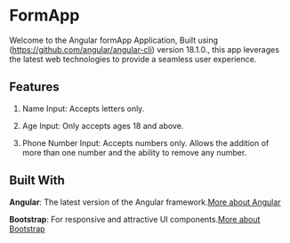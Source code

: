 # FormApp
Welcome to the Angular formApp Application, Built using (https://github.com/angular/angular-cli) version 18.1.0., this app leverages the latest web technologies to provide a seamless user experience.

## Features

1. Name Input: Accepts letters only.

2. Age Input: Only accepts ages 18 and above.

3. Phone Number Input: Accepts numbers only. 
Allows the addition of more than one number and the ability to remove any number.

## Built With
**Angular**: The latest version of the Angular framework.[More about Angular](https://angular.dev/)

**Bootstrap**: For responsive and attractive UI components.[More about Bootstrap](https://getbootstrap.com/)
